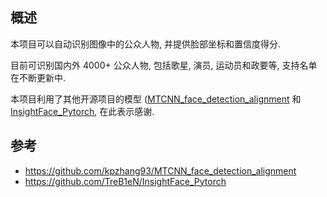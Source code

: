 ## 概述
本项目可以自动识别图像中的公众人物, 并提供脸部坐标和置信度得分.

目前可识别国内外 4000+ 公众人物, 包括歌星, 演员, 运动员和政要等, 支持名单在不断更新中.

本项目利用了其他开源项目的模型 ([MTCNN_face_detection_alignment](https://github.com/kpzhang93/MTCNN_face_detection_alignment) 和 [InsightFace_Pytorch](https://github.com/TreB1eN/InsightFace_Pytorch), 在此表示感谢. 


## 参考
- https://github.com/kpzhang93/MTCNN_face_detection_alignment
- https://github.com/TreB1eN/InsightFace_Pytorch
